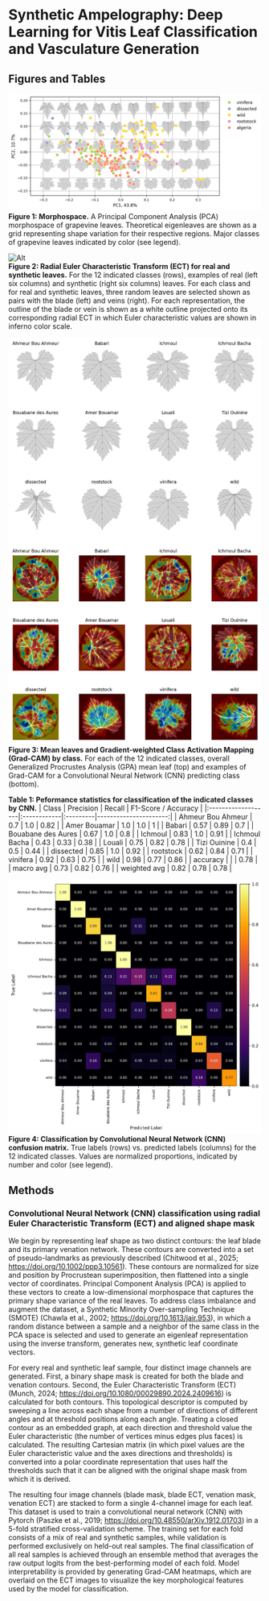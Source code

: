 # Synthetic Ampelography: Deep Learning for Vitis Leaf Classification and Vasculature Generation

## Figures and Tables

![Alt](https://github.com/DanChitwood/synthetic_ampelography/blob/main/outputs/figures/fig_morphospace.png)  
**Figure 1: Morphospace.** A Principal Component Analysis (PCA) morphospace of grapevine leaves. Theoretical eigenleaves are shown as a grid representing shape variation for their respective regions. Major classes of grapevine leaves indicated by color (see legend).  

![Alt](https://github.com/DanChitwood/synthetic_ampelography/blob/main/outputs/figures/fig_ECT.png)  
**Figure 2: Radial Euler Characteristic Transform (ECT) for real and synthetic leaves.** For the 12 indicated classes (rows), examples of real (left six columns) and synthetic (right six columns) leaves. For each class and for real and synthetic leaves, three random leaves are selected shown as pairs with the blade (left) and veins (right). For each representation, the outline of the blade or vein is shown as a white outline projected onto its corresponding radial ECT in which Euler characteristic values are shown in inferno color scale.

![Alt](https://github.com/DanChitwood/synthetic_ampelography/blob/main/outputs/figures/fig_gradCAM.png)  
**Figure 3: Mean leaves and Gradient-weighted Class Activation Mapping (Grad-CAM) by class.** For each of the 12 indicated classes, overall Generalized Procrustes Analysis (GPA) mean leaf (top) and examples of Grad-CAM for a Convolutional Neural Network (CNN) predicting class (bottom).

**Table 1: Peformance statistics for classification of the indicated classes by CNN.**
| Class              | Precision   | Recall   |   F1-Score / Accuracy |
|:-------------------|:------------|:---------|----------------------:|
| Ahmeur Bou Ahmeur  | 0.7         | 1.0      |                  0.82 |
| Amer Bouamar       | 1.0         | 1.0      |                  1    |
| Babari             | 0.57        | 0.89     |                  0.7  |
| Bouabane des Aures | 0.67        | 1.0      |                  0.8  |
| Ichmoul            | 0.83        | 1.0      |                  0.91 |
| Ichmoul Bacha      | 0.43        | 0.33     |                  0.38 |
| Louali             | 0.75        | 0.82     |                  0.78 |
| Tizi Ouinine       | 0.4         | 0.5      |                  0.44 |
| dissected          | 0.85        | 1.0      |                  0.92 |
| rootstock          | 0.62        | 0.84     |                  0.71 |
| vinifera           | 0.92        | 0.63     |                  0.75 |
| wild               | 0.98        | 0.77     |                  0.86 |
| accuracy           |             |          |                  0.78 |
| macro avg          | 0.73        | 0.82     |                  0.76 |
| weighted avg       | 0.82        | 0.78     |                  0.78 |

![Alt](https://github.com/DanChitwood/synthetic_ampelography/blob/main/outputs/figures/fig_confusion_matrix.png)  
**Figure 4: Classification by Convolutional Neural Network (CNN) confusion matrix.** True labels (rows) vs. predicted labels (columns) for the 12 indicated classes. Values are normalized proportions, indicated by number and color (see legend).  

## Methods 

### Convolutional Neural Network (CNN) classification using radial Euler Characteristic Transform (ECT) and aligned shape mask  
We begin by representing leaf shape as two distinct contours: the leaf blade and its primary venation network. These contours are converted into a set of pseudo-landmarks as previously described (Chitwood et al., 2025; https://doi.org/10.1002/ppp3.10561). These contours are normalized for size and position by Procrustean superimposition, then flattened into a single vector of coordinates. Principal Component Analysis (PCA) is applied to these vectors to create a low-dimensional morphospace that captures the primary shape variance of the real leaves. To address class imbalance and augment the dataset, a Synthetic Minority Over-sampling Technique (SMOTE) (Chawla et al., 2002; https://doi.org/10.1613/jair.953), in which a random distance between a sample and a neighbor of the same class in the PCA space is selected and used to generate an eigenleaf representation using the inverse transform, generates new, synthetic leaf coordinate vectors.

For every real and synthetic leaf sample, four distinct image channels are generated. First, a binary shape mask is created for both the blade and venation contours. Second, the Euler Characteristic Transform (ECT) (Munch, 2024; https://doi.org/10.1080/00029890.2024.2409616) is calculated for both contours. This topological descriptor is computed by sweeping a line across each shape from a number of directions of different angles and at threshold positions along each angle. Treating a closed contour as an embedded graph, at each direction and threshold value the Euler characteristic (the number of vertices minus edges plus faces) is calculated. The resulting Cartesian matrix (in which pixel values are the Euler characteristic value and the axes directions and thresholds) is converted into a polar coordinate representation that uses half the thresholds such that it can be aligned with the original shape mask from which it is derived.

The resulting four image channels (blade mask, blade ECT, venation mask, venation ECT) are stacked to form a single 4-channel image for each leaf. This dataset is used to train a convolutional neural network (CNN) with Pytorch (Paszke et al., 2019; https://doi.org/10.48550/arXiv.1912.01703) in a 5-fold stratified cross-validation scheme. The training set for each fold consists of a mix of real and synthetic samples, while validation is performed exclusively on held-out real samples. The final classification of all real samples is achieved through an ensemble method that averages the raw output logits from the best-performing model of each fold. Model interpretability is provided by generating Grad-CAM heatmaps, which are overlaid on the ECT images to visualize the key morphological features used by the model for classification.
